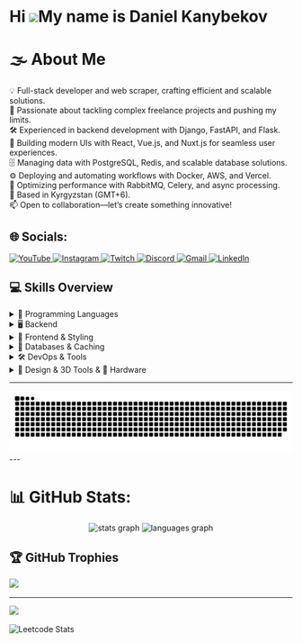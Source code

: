 Hi ![](https://user-images.githubusercontent.com/18350557/176309783-0785949b-9127-417c-8b55-ab5a4333674e.gif)My name is Daniel Kanybekov
========================================================================================================================================

# 🌫️ About Me  

💡 Full-stack developer and web scraper, crafting efficient and scalable solutions.     
🚀 Passionate about tackling complex freelance projects and pushing my limits.  
🛠️ Experienced in backend development with Django, FastAPI, and Flask.  
🎨 Building modern UIs with React, Vue.js, and Nuxt.js for seamless user experiences.  
🗄️ Managing data with PostgreSQL, Redis, and scalable database solutions.  
⚙️ Deploying and automating workflows with Docker, AWS, and Vercel.  
📡 Optimizing performance with RabbitMQ, Celery, and async processing.      
📍 Based in Kyrgyzstan (GMT+6).  
📫 Open to collaboration—let’s create something innovative! 


## 🌐 Socials:
<div align="left">
  <a href="https://www.youtube.com/@Faybmi" target="_blank">
    <img src="https://img.shields.io/static/v1?message=Youtube&logo=youtube&label=&color=FF0000&logoColor=white&labelColor=&style=for-the-badge" height="35" alt="YouTube" />
  </a>
  <a href="https://www.instagram.com/meyigi_" target="_blank">
    <img src="https://img.shields.io/static/v1?message=Instagram&logo=instagram&label=&color=E4405F&logoColor=white&labelColor=&style=for-the-badge" height="35" alt="Instagram" />
  </a>
  <a href="https://www.twitch.tv/meyigi" target="_blank">
    <img src="https://img.shields.io/static/v1?message=Twitch&logo=twitch&label=&color=9146FF&logoColor=white&labelColor=&style=for-the-badge" height="35" alt="Twitch" />
  </a>
  <a href="https://discord.com/channels/@me" target="_blank">
    <img src="https://img.shields.io/static/v1?message=Discord&logo=discord&label=&color=7289DA&logoColor=white&labelColor=&style=for-the-badge" height="35" alt="Discord" />
  </a>
  <a href="mailto:kanybekovdaniel069@gmail.com">
    <img src="https://img.shields.io/static/v1?message=Gmail&logo=gmail&label=&color=D14836&logoColor=white&labelColor=&style=for-the-badge" height="35" alt="Gmail" />
  </a>
  <a href="https://www.linkedin.com/in/daniel-kanybekov-518917296/" target="_blank">
    <img src="https://img.shields.io/static/v1?message=LinkedIn&logo=linkedin&label=&color=0077B5&logoColor=white&labelColor=&style=for-the-badge" height="35" alt="LinkedIn" />
  </a>
</div>



## 💻 Skills Overview

<details>
  <summary>🚀 Programming Languages</summary>
  
  ![C++](https://img.shields.io/badge/c++-%2300599C.svg?style=for-the-badge&logo=c%2B%2B&logoColor=white)
  ![Python](https://img.shields.io/badge/python-3670A0?style=for-the-badge&logo=python&logoColor=ffdd54)
  ![JavaScript](https://img.shields.io/badge/javascript-%23323330.svg?style=for-the-badge&logo=javascript&logoColor=%23F7DF1E)
  ![TypeScript](https://img.shields.io/badge/typescript-%23007ACC.svg?style=for-the-badge&logo=typescript&logoColor=white)
  ![Go](https://img.shields.io/badge/go-%2300ADD8.svg?style=for-the-badge&logo=go&logoColor=white)
  ![Java](https://img.shields.io/badge/java-%23ED8B00.svg?style=for-the-badge&logo=openjdk&logoColor=white)
  ![Kotlin](https://img.shields.io/badge/kotlin-%237F52FF.svg?style=for-the-badge&logo=kotlin&logoColor=white)
  ![MATLAB](https://img.shields.io/badge/matlab-%23FF8000.svg?style=for-the-badge&logo=mathworks&logoColor=white)
</details>


<details>
  <summary>🖥️ Backend</summary>
  
  ![Django](https://img.shields.io/badge/django-%23092E20.svg?style=for-the-badge&logo=django&logoColor=white)![DjangoREST](https://img.shields.io/badge/DJANGO-REST-ff1709?style=for-the-badge&logo=django&logoColor=white&color=ff1709&labelColor=gray)![FastAPI](https://img.shields.io/badge/FastAPI-005571?style=for-the-badge&logo=fastapi)![Flask](https://img.shields.io/badge/flask-%23000.svg?style=for-the-badge&logo=flask&logoColor=white)![Nginx](https://img.shields.io/badge/nginx-%23009639.svg?style=for-the-badge&logo=nginx&logoColor=white)![RabbitMQ](https://img.shields.io/badge/RabbitMQ-%23FF6600.svg?style=for-the-badge&logo=rabbitmq&logoColor=white)![Celery](https://img.shields.io/badge/Celery-%2337814A.svg?style=for-the-badge&logo=celery&logoColor=white)![JWT](https://img.shields.io/badge/JWT-black?style=for-the-badge&logo=JSON%20web%20tokens)![Jinja](https://img.shields.io/badge/jinja-white.svg?style=for-the-badge&logo=jinja&logoColor=black)
</details>

<details>
  <summary>🎨 Frontend & Styling</summary>
  
  ![React](https://img.shields.io/badge/react-%2320232a.svg?style=for-the-badge&logo=react&logoColor=%2361DAFB)![Vue.js](https://img.shields.io/badge/vue.js-%2335495e.svg?style=for-the-badge&logo=vuedotjs&logoColor=%234FC08D)![Next.js](https://img.shields.io/badge/next.js-%23000000.svg?style=for-the-badge&logo=nextdotjs&logoColor=white)![Nuxt.js](https://img.shields.io/badge/nuxt.js-%2300C58E.svg?style=for-the-badge&logo=nuxtdotjs&logoColor=white)![HTML5](https://img.shields.io/badge/html5-%23E34F26.svg?style=for-the-badge&logo=html5&logoColor=white)![CSS3](https://img.shields.io/badge/css3-%231572B6.svg?style=for-the-badge&logo=css3&logoColor=white)![TailwindCSS](https://img.shields.io/badge/tailwindcss-%2338B2AC.svg?style=for-the-badge&logo=tailwind-css&logoColor=white)![Bootstrap](https://img.shields.io/badge/bootstrap-%238511FA.svg?style=for-the-badge&logo=bootstrap&logoColor=white)
</details>

<details> 
  <summary>👖 Databases & Caching</summary>

  ![PostgreSQL](https://img.shields.io/badge/postgres-%23316192.svg?style=for-the-badge&logo=postgresql&logoColor=white) ![MySQL](https://img.shields.io/badge/mysql-4479A1.svg?style=for-the-badge&logo=mysql&logoColor=white) ![MongoDB](https://img.shields.io/badge/MongoDB-%234ea94b.svg?style=for-the-badge&logo=mongodb&logoColor=white) ![Redis](https://img.shields.io/badge/redis-%23DD0031.svg?style=for-the-badge&logo=redis&logoColor=white)  
</details>

<details>
  <summary>🛠️ DevOps & Tools</summary>
  
  ![Linux](https://img.shields.io/badge/Linux-%23FCC624.svg?style=for-the-badge&logo=linux&logoColor=black)  ![Docker](https://img.shields.io/badge/docker-%230db7ed.svg?style=for-the-badge&logo=docker&logoColor=white)  ![Git](https://img.shields.io/badge/git-%23F05033.svg?style=for-the-badge&logo=git&logoColor=white)  ![GitHub](https://img.shields.io/badge/github-%23121011.svg?style=for-the-badge&logo=github&logoColor=white)  ![Jira](https://img.shields.io/badge/jira-%230A0FFF.svg?style=for-the-badge&logo=jira&logoColor=white)  ![Notion](https://img.shields.io/badge/Notion-%23000000.svg?style=for-the-badge&logo=notion&logoColor=white)  ![AWS](https://img.shields.io/badge/AWS-%23FF9900.svg?style=for-the-badge&logo=amazon-aws&logoColor=white)  ![Vercel](https://img.shields.io/badge/vercel-%23000000.svg?style=for-the-badge&logo=vercel&logoColor=white)
</details>

<details> 
  <summary>🎨 Design & 3D Tools & 📱 Hardware</summary>

  ![Gimp](https://img.shields.io/badge/Gimp-657D8B?style=for-the-badge&logo=gimp&logoColor=FFFFFF)  ![Blender](https://img.shields.io/badge/blender-%23F5792A.svg?style=for-the-badge&logo=blender&logoColor=white)  ![Raspberry Pi](https://img.shields.io/badge/-Raspberry_Pi-C51A4A?style=for-the-badge&logo=Raspberry-Pi)  ![Arduino](https://img.shields.io/badge/-Arduino-00979D?style=for-the-badge&logo=Arduino&logoColor=white)
</details>


---
<picture>
  <source media="(prefers-color-scheme: dark)" srcset="https://raw.githubusercontent.com/MeyiGi/MeyiGi/output/github-snake-dark.svg" />
  <source media="(prefers-color-scheme: light)" srcset="https://raw.githubusercontent.com/MeyiGi/MeyiGi/output/github-snake.svg" />
  <img alt="github-snake" src="https://raw.githubusercontent.com/MeyiGi/MeyiGi/output/github-snake.svg" />
</picture>
---

# 📊 GitHub Stats:
<div align="center">
  <img src="https://github-readme-stats.vercel.app/api?username=MeyiGi&hide_title=false&hide_rank=false&show_icons=true&include_all_commits=true&count_private=true&disable_animations=false&theme=dracula&locale=en&hide_border=false" height="150" alt="stats graph"  />
  <img src="https://github-readme-stats.vercel.app/api/top-langs?username=MeyiGi&locale=en&hide_title=false&layout=compact&card_width=320&langs_count=5&theme=dracula&hide_border=false" height="150" alt="languages graph"  />
</div>

## 🏆 GitHub Trophies
![](https://github-profile-trophy.vercel.app/?username=meyigi&theme=dracula&no-frame=false&no-bg=true&margin-w=4)

---
[![](https://visitcount.itsvg.in/api?id=meyigi&icon=0&color=0)](https://visitcount.itsvg.in)

<!-- Proudly created with GPRM ( https://gprm.itsvg.in ) -->

![Leetcode Stats](https://leetcard.jacoblin.cool/MeyiGi?theme=unicorn)
